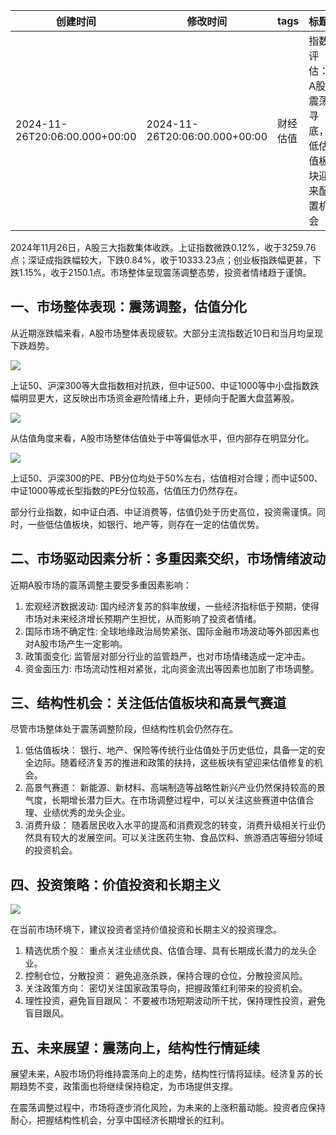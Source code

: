| 创建时间 | 修改时间 | tags | 标题 | share |
| --- | --- | --- | --- | --- |
| 2024-11-26T20:06:00.000+00:00 | 2024-11-26T20:06:00.000+00:00 | 财经 估值 | 指数评估：A股震荡寻底，低估值板块迎来配置机会 | true |

2024年11月26日，A股三大指数集体收跌。上证指数微跌0.12%，收于3259.76点；深证成指跌幅较大，下跌0.84%，收于10333.23点；创业板指跌幅更甚，下跌1.15%，收于2150.1点。市场整体呈现震荡调整态势，投资者情绪趋于谨慎。

## 一、市场整体表现：震荡调整，估值分化

从近期涨跌幅来看，A股市场整体表现疲软。大部分主流指数近10日和当月均呈现下跌趋势。

![](https://image.sanrenjz.com/change_20241126.png)

上证50、沪深300等大盘指数相对抗跌，但中证500、中证1000等中小盘指数跌幅明显更大，这反映出市场资金避险情绪上升，更倾向于配置大盘蓝筹股。

![](https://image.sanrenjz.com/csi_20241126.png)

从估值角度来看，A股市场整体估值处于中等偏低水平，但内部存在明显分化。

![](https://image.sanrenjz.com/valuation_20241126.png)

上证50、沪深300的PE、PB分位均处于50%左右，估值相对合理；而中证500、中证1000等成长型指数的PE分位较高，估值压力仍然存在。

部分行业指数，如中证白酒、中证消费等，估值仍处于历史高位，投资需谨慎。同时，一些低估值板块，如银行、地产等，则存在一定的估值优势。

## 二、市场驱动因素分析：多重因素交织，市场情绪波动

近期A股市场的震荡调整主要受多重因素影响：

1. 宏观经济数据波动: 国内经济复苏的斜率放缓，一些经济指标低于预期，使得市场对未来经济增长预期产生担忧，从而影响了投资者情绪。
1. 国际市场不确定性:  全球地缘政治局势紧张、国际金融市场波动等外部因素也对A股市场产生一定影响。
1. 政策面变化:  监管层对部分行业的监管趋严，也对市场情绪造成一定冲击。
1. 资金面压力:  市场流动性相对紧张，北向资金流出等因素也加剧了市场调整。
## 三、结构性机会：关注低估值板块和高景气赛道

尽管市场整体处于震荡调整阶段，但结构性机会仍然存在。

1. 低估值板块：  银行、地产、保险等传统行业估值处于历史低位，具备一定的安全边际。随着经济复苏的推进和政策的扶持，这些板块有望迎来估值修复的机会。
1. 高景气赛道：  新能源、新材料、高端制造等战略性新兴产业仍然保持较高的景气度，长期增长潜力巨大。在市场调整过程中，可以关注这些赛道中估值合理、业绩优秀的龙头企业。
1. 消费升级： 随着居民收入水平的提高和消费观念的转变，消费升级相关行业仍然具有较大的发展空间。可以关注医药生物、食品饮料、旅游酒店等细分领域的投资机会。
## 四、投资策略：价值投资和长期主义

![](https://image.sanrenjz.com/technical_20241126.png)

在当前市场环境下，建议投资者坚持价值投资和长期主义的投资理念。

1. 精选优质个股：  重点关注业绩优良、估值合理、具有长期成长潜力的龙头企业。
1. 控制仓位，分散投资：  避免追涨杀跌，保持合理的仓位，分散投资风险。
1. 关注政策方向：  密切关注国家政策导向，把握政策红利带来的投资机会。
1. 理性投资，避免盲目跟风：  不要被市场短期波动所干扰，保持理性投资，避免盲目跟风。
## 五、未来展望：震荡向上，结构性行情延续

展望未来，A股市场仍将维持震荡向上的走势，结构性行情将延续。经济复苏的长期趋势不变，政策面也将继续保持稳定，为市场提供支撑。

在震荡调整过程中，市场将逐步消化风险，为未来的上涨积蓄动能。投资者应保持耐心，把握结构性机会，分享中国经济长期增长的红利。

